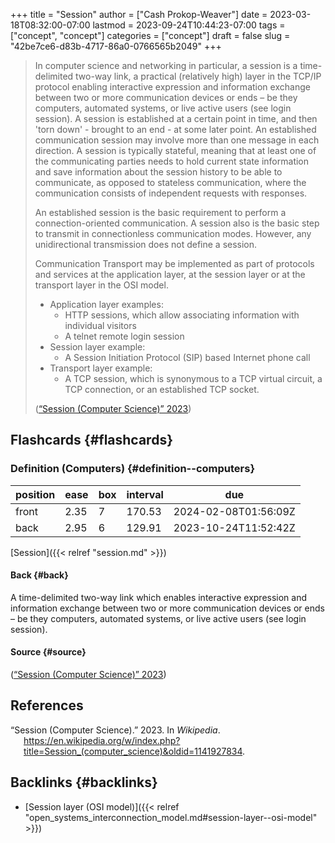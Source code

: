 +++
title = "Session"
author = ["Cash Prokop-Weaver"]
date = 2023-03-18T08:32:00-07:00
lastmod = 2023-09-24T10:44:23-07:00
tags = ["concept", "concept"]
categories = ["concept"]
draft = false
slug = "42be7ce6-d83b-4717-86a0-0766565b2049"
+++

> In computer science and networking in particular, a session is a time-delimited two-way link, a practical (relatively high) layer in the TCP/IP protocol enabling interactive expression and information exchange between two or more communication devices or ends – be they computers, automated systems, or live active users (see login session). A session is established at a certain point in time, and then 'torn down' - brought to an end - at some later point. An established communication session may involve more than one message in each direction. A session is typically stateful, meaning that at least one of the communicating parties needs to hold current state information and save information about the session history to be able to communicate, as opposed to stateless communication, where the communication consists of independent requests with responses.
>
> An established session is the basic requirement to perform a connection-oriented communication. A session also is the basic step to transmit in connectionless communication modes. However, any unidirectional transmission does not define a session.
>
> Communication Transport may be implemented as part of protocols and services at the application layer, at the session layer or at the transport layer in the OSI model.
>
> -   Application layer examples:
>     -   HTTP sessions, which allow associating information with individual visitors
>     -   A telnet remote login session
> -   Session layer example:
>     -   A Session Initiation Protocol (SIP) based Internet phone call
> -   Transport layer example:
>     -   A TCP session, which is synonymous to a TCP virtual circuit, a TCP connection, or an established TCP socket.
>
> (<a href="#citeproc_bib_item_1">“Session (Computer Science)” 2023</a>)


## Flashcards {#flashcards}


### Definition (Computers) {#definition--computers}

| position | ease | box | interval | due                  |
|----------|------|-----|----------|----------------------|
| front    | 2.35 | 7   | 170.53   | 2024-02-08T01:56:09Z |
| back     | 2.95 | 6   | 129.91   | 2023-10-24T11:52:42Z |

[Session]({{< relref "session.md" >}})


#### Back {#back}

A time-delimited two-way link which enables interactive expression and information exchange between two or more communication devices or ends – be they computers, automated systems, or live active users (see login session).


#### Source {#source}

(<a href="#citeproc_bib_item_1">“Session (Computer Science)” 2023</a>)

## References

<style>.csl-entry{text-indent: -1.5em; margin-left: 1.5em;}</style><div class="csl-bib-body">
  <div class="csl-entry"><a id="citeproc_bib_item_1"></a>“Session (Computer Science).” 2023. In <i>Wikipedia</i>. <a href="https://en.wikipedia.org/w/index.php?title=Session_(computer_science)&oldid=1141927834">https://en.wikipedia.org/w/index.php?title=Session_(computer_science)&#38;oldid=1141927834</a>.</div>
</div>


## Backlinks {#backlinks}

-   [Session layer (OSI model)]({{< relref "open_systems_interconnection_model.md#session-layer--osi-model" >}})
